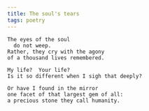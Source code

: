 ```yaml
---
title: The soul's tears
tags: poetry
---
```


    The eyes of the soul
      do not weep.
    Rather, they cry with the agony
    of a thousand lives remembered.

    My life?  Your life?
    Is it so different when I sigh that deeply?

    Or have I found in the mirror
    one facet of that largest gem of all:
    a precious stone they call humanity.


